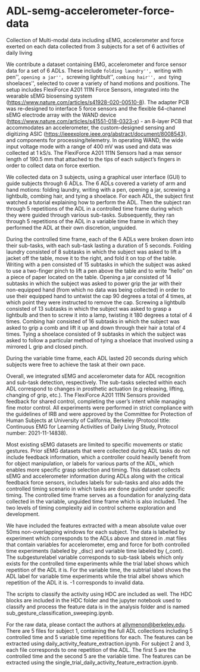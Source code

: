 # ADL-semg-accelerometer-force-data
Collection of Multi-modal data including sEMG, accelerometer and force exerted on each data collected from 3 subjects for a set of 6 activities of daily living

We contribute a dataset containing EMG, accelerometer and force sensor data for a set of 6 ADLs. These include ``folding laundry'', ``writing with pen'', ``opening a jar'', ``screwing lightbult'', ``combing hair'', and ``tying shoelaces'', selected to cover a variety of hand motions and positions. The setup includes FlexiForce A201 111N Force Sensors, integrated into the wearable sEMG biosensing system (https://www.nature.com/articles/s41928-020-00510-8). The adapter PCB was re-designed to interface 5 force sensors and the flexible 64-channel sEMG electrode array with the WAND device (https://www.nature.com/articles/s41551-018-0323-x) - an 8-layer PCB that accommodates an accelerometer, the custom-designed sensing and digitizing ASIC (https://ieeexplore.ieee.org/abstract/document/8008543), and components for processing/telemetry. In operating WAND, the wide input voltage mode with a range of 400 mV was used and data was collected at 1 kS/s. The FlexiForce A201 111N Sensors had a max sensor length of 190.5 mm that attached to the tips of each subject’s fingers in order to collect data on force exertion.
 
We collected data on 3 subjects, using a graphical user interface (GUI) to guide subjects through 6 ADLs. The 6 ADLs covered a variety of arm and hand motions: folding laundry, writing with a pen, opening a jar, screwing a lightbulb, combing hair, and tying a shoelace. For each ADL, the subject first watched a tutorial explaining how to perform the ADL. Then the subject ran through 5 repetitions of the ADL in a controlled time frame during which they were guided through various sub-tasks. Subsequently, they ran through 5 repetitions of the ADL in a variable time frame in which they performed the ADL at their own discretion, unguided.

During the controlled time frame, each of the 6 ADLs were broken down into their sub-tasks, with each sub-task lasting a duration of 5 seconds. Folding laundry consisted of 8 subtasks in which the subject was asked to lift a jacket off the table, move it to the right, and fold it on top of the table. Writing with a pen consisted of 15 subtasks in which the subject was asked to use a two-finger pinch to lift a pen above the table and to write “hello” on a piece of paper located on the table. Opening a jar consisted of 14 subtasks in which the subject was asked to power grip the jar with their non-equipped hand (from which no data was being collected) in order to use their equipped hand to untwist the cap 90 degrees a total of 4 times, at which point they were instructed to remove the cap. Screwing a lightbulb consisted of 13 subtasks in which the subject was asked to grasp a lightbulb and then to screw it into a lamp, twisting it 180 degrees a total of 4 times. Combing hair consisted of 16 subtasks in which the subject was asked to grip a comb and lift it up and down through their hair a total of 4 times. Tying a shoelace consisted of 9 subtasks in which the subject was asked to follow a particular method of tying a shoelace that involved using a mirrored L grip and closed pinch. 

During the variable time frame, each ADL lasted 20 seconds during which subjects were free to achieve the task at their own pace. 

Overall, we integrated sEMG and accelerometer data for ADL recognition and sub-task detection, respectively. The sub-tasks selected within each ADL correspond to changes in prosthetic actuation (e.g releasing, lifting, changing of grip, etc.). The FlexiForce A201 111N Sensors provided feedback for shared control, completing the user’s intent while managing fine motor control. All experiments were performed in strict compliance with the guidelines of IRB and were approved by the Committee for Protection of Human Subjects at University of California, Berkeley (Protocol title: Continuous EMG for Learning Activities of Daily Living Study, Protocol number: 2021-11-14838).

Most existing sEMG datasets are limited to specific movements or static gestures. Prior sEMG datasets that were collected during ADL tasks do not include feedback information, which a controller could heavily benefit from for object manipulation, or labels for various parts of the ADL, which enables more specific grasp selection and timing. This dataset collects sEMG and accelerometer information during ADLs along with the critical feedback force sensors, includes labels for sub-tasks and also adds the controlled timing scenario in which tasks are done guided under specific timing. The controlled time frame serves as a foundation for analyzing data collected in the variable, unguided time frame which is also included. The two levels of timing complexity aid in control scheme exploration and development.

We have included the features extracted with a mean absolute value over 50ms non-overlapping windows for each subject. The data is labelled by experiment which corresponds to the ADLs above and stored in .mat files that contain variables for accelerometer, emg and force for both controlled time experiments (labeled by \_disc) and variable time labeled by (\_cont). The subgesturelabel variable corresponds to sub-task labels which only exists for the controlled time experiments while the trial label shows which repetition of the ADL it is. For the variable time, the subtrial label shows the ADL label for variable time experiments while the trial albel shows which repetition of the ADL it is. -1 corresponds to invalid data. 

The scripts to classify the activity using HDC are included as well. The HDC blocks are included in the HDC folder and the jupyter notebook used to classify and process the feature data is in the analysis folder and is named sub_gesture_classification_sweeping.ipynb.  

For the raw data, please contact the authors at allymenon@berkeley.edu. There are 5 files for subject 1, containing the full ADL collections including 5 controlled time and 5 variable time repetitions for each. The features can be extracted using daily_activity_feature_extraction.ipynb. For subject 2 and 3, each file corresponds to one repetition of the ADL. The first 5 are the controlled time and the second 5 are the variable time. The features can be extracted using the single_trial_daily_activity_feature_extraction.ipynb. 


